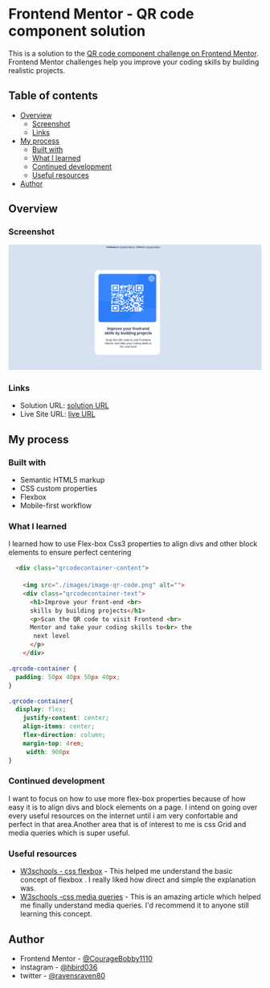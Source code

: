 # Frontend Mentor - QR code component solution

This is a solution to the [QR code component challenge on Frontend Mentor](https://www.frontendmentor.io/challenges/qr-code-component-iux_sIO_H). Frontend Mentor challenges help you improve your coding skills by building realistic projects. 

## Table of contents

- [Overview](#overview)
  - [Screenshot](#screenshot)
  - [Links](#links)
- [My process](#my-process)
  - [Built with](#built-with)
  - [What I learned](#what-i-learned)
  - [Continued development](#continued-development)
  - [Useful resources](#useful-resources)
- [Author](#author)


## Overview

### Screenshot

![](./screenshot/screenshot.png)

### Links

- Solution URL: [solution URL](https://www.frontendmentor.io/solutions/qr-code-component-using-css-flexbox-kHCFiIQlUM)
- Live Site URL: [live URL ]( https://couragebobby1110.github.io/Beginner-projects/)

## My process

### Built with

- Semantic HTML5 markup
- CSS custom properties
- Flexbox
- Mobile-first workflow



### What I learned
 I learned how to use Flex-box Css3 properties to align divs and other block elements to ensure perfect centering


```html
  <div class="qrcodecontainer-content">

    <img src="./images/image-qr-code.png" alt="">
    <div class="qrcodecontainer-text">
      <h1>Improve your front-end <br>
      skills by building projects</h1>
      <p>Scan the QR code to visit Frontend <br>
      Mentor and take your coding skills to<br> the
       next level
      </p>
    </div>
```
```css
.qrcode-container {
  padding: 50px 40px 50px 40px;
}
```
```css
.qrcode-container{
  display: flex;
    justify-content: center;
    align-items: center;
    flex-direction: column;
    margin-top: 4rem;
     width: 900px
}
```


### Continued development

 I want to focus on how to use more flex-box properties because of how easy it is to align divs and block elements on a page. I intend on going over every useful resources on the internet until i am very confortable and perfect in that area.Another area that is of interest to me is css Grid and media queries which is super useful. 


### Useful resources

- [W3schools - css flexbox](https://www.w3schools.com/csS/css3_flexbox.asp) - This helped me understand the basic concept of flexbox . I really liked how direct and simple the explanation was.
- [W3schools -css media queries](https://www.w3schools.com/css/css3_mediaqueries.asp) - This is an amazing article which helped me finally understand media queries. I'd recommend it to anyone still learning this concept.


## Author

- Frontend Mentor - [@CourageBobby1110](https://www.frontendmentor.io/profile/@CourageBobby1110)
- instagram - [@hbird036](https://instagram.com/hbird036?igshid=ZDdkNTZiNTM=)
- twitter - [@ravensraven80](https://twitter.com/ravensraven80?t=WrLhdS7cqHXxtZhUqI5-JQ&s=08) 



